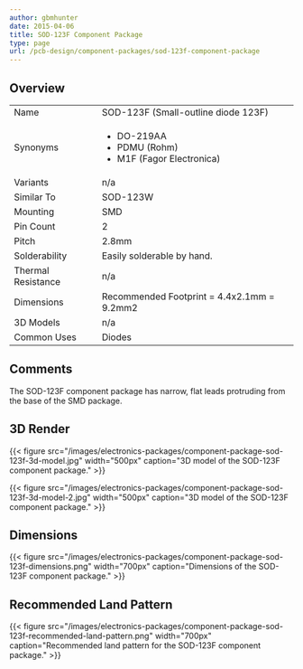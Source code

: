 ```yaml
---
author: gbmhunter
date: 2015-04-06
title: SOD-123F Component Package
type: page
url: /pcb-design/component-packages/sod-123f-component-package
---
```


## Overview

<table >
<tbody>
<tr>
    <td>Name</td>
    <td>SOD-123F (Small-outline diode 123F)</td>
</tr>
<tr>
    <td>Synonyms</td>
    <td>
        <ul>
            <li>DO-219AA</li>
            <li>PDMU (Rohm)</li>
            <li>M1F (Fagor Electronica)</li>
        </ul>
    </td>
</tr>
<tr >

<td >Variants
</td>

<td >n/a
</td>
</tr>
<tr>
<td>Similar To</td>
<td>SOD-123W</td>
</tr>
<tr>
<td>Mounting</td>
<td>SMD</td>
</tr>
<tr >
<td >Pin Count
</td>

<td >2
</td>
</tr>
<tr >

<td >Pitch
</td>

<td >2.8mm
</td>
</tr>
<tr >

<td >Solderability
</td>

<td >Easily solderable by hand.
</td>
</tr>
<tr >

<td >Thermal Resistance
</td>

<td >n/a
</td>
</tr>
<tr >

<td>Dimensions</td>
<td>Recommended Footprint = 4.4x2.1mm = 9.2mm2</td>
</tr>
<tr >

<td >3D Models
</td>

<td >n/a
</td>
</tr>
<tr>
<td>Common Uses</td>
<td>Diodes</td>
</tr>
</tbody>
</table>

## Comments

The SOD-123F component package has narrow, flat leads protruding from the base of the SMD package.

## 3D Render

{{< figure src="/images/electronics-packages/component-package-sod-123f-3d-model.jpg" width="500px" caption="3D model of the SOD-123F component package." >}}

{{< figure src="/images/electronics-packages/component-package-sod-123f-3d-model-2.jpg" width="500px" caption="3D model of the SOD-123F component package." >}}

## Dimensions

{{< figure src="/images/electronics-packages/component-package-sod-123f-dimensions.png" width="700px" caption="Dimensions of the SOD-123F component package." >}}

## Recommended Land Pattern

{{< figure src="/images/electronics-packages/component-package-sod-123f-recommended-land-pattern.png" width="700px" caption="Recommended land pattern for the SOD-123F component package." >}}